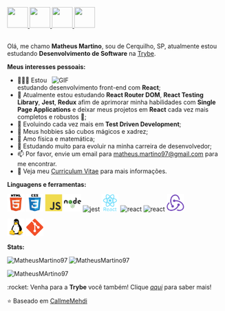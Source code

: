 <a href="https://github.com/MatheusMartino97/" target="_blank">
  <img src="https://cdn.iconscout.com/icon/free/png-256/github-108-438008.png" width="48px" height="48px">
</a> 
<a href="https://www.linkedin.com/in/matheus-martino/" target="_blank">
  <img src="https://i.ibb.co/Kx2GSrT/linkedin.png" width="48px" height="48px">
</a>
<a href="https://www.instagram.com/matheusmrtno/" target="_blank">
  <img src="https://cdn.icon-icons.com/icons2/1211/PNG/512/1491579602-yumminkysocialmedia36_83067.png" width="48px" height="48px">
</a> 
<a href="https://www.facebook.com/matheus.martino.5/" target="_blank">
  <img src="https://i.ibb.co/zmYNW4p/facebook.png" width="48px" height="48px">
</a> 

<br />
<br />

Olá, me chamo **Matheus Martino**, sou de Cerquilho, SP, atualmente estou estudando **Desenvolvimento de Software** na <a href="https://github.com/betrybe">Trybe<a/>. 

**Meus interesses pessoais:**

  <img align="right" alt="GIF" src="https://i.pinimg.com/originals/e4/26/70/e426702edf874b181aced1e2fa5c6cde.gif" width="400px" />

- 👨🏽‍💻 Estou estudando desenvolvimento front-end com **React**;
- 🌱 Atualmente estou estudando **React Router DOM**, **React Testing Library**, **Jest**, **Redux** afim de aprimorar minha habilidades com **Single Page Applications** e deixar meus projetos em **React** cada vez mais completos e robustos :slightly_smiling_face:;
- :rocket: Evoluindo cada vez mais em **Test Driven Development**;
- 🤔 Meus hobbies são cubos mágicos e xadrez;
- :microscope: Amo física e matemática;
- 💼 Estudando muito para evoluir na minha carreira de desenvolvedor;
- 📫 Por favor, envie um email para matheus.martino97@gmail.com para me encontrar.
- 📝 Veja meu <a href="https://gitconnected.com/matheusmartino97/resume" target="_blank">Curriculum Vitae</a> para mais informações.


**Linguagens e ferramentas:**  

<p align="left">
  <img src="https://raw.githubusercontent.com/devicons/devicon/master/icons/html5/html5-original-wordmark.svg" alt="html5" width="40" height="40"/> 
  <img src="https://raw.githubusercontent.com/devicons/devicon/master/icons/css3/css3-original-wordmark.svg" alt="css3" width="40" height="40"/> 
  <img src="https://raw.githubusercontent.com/devicons/devicon/master/icons/javascript/javascript-original.svg" alt="javascript" width="40" height="40"/> 
  <img src="https://raw.githubusercontent.com/devicons/devicon/master/icons/nodejs/nodejs-original-wordmark.svg" alt="nodejs" width="40" height="40"/> 
  <img src="https://www.learnstorybook.com/intro-to-storybook/logo-jest.png" alt="jest" width="40" height="40" />
  <img src="https://raw.githubusercontent.com/devicons/devicon/master/icons/react/react-original-wordmark.svg" alt="react" width="40" height="40"/>
  <img src="https://seeklogo.com/images/R/react-router-logo-AB5BFB638F-seeklogo.com.png" alt="react" width="40" height="40"/> 
  <img src="https://testing-library.com/img/octopus-128x128.png" alt="react" width="40" height="40"/> 
  <img src="https://raw.githubusercontent.com/devicons/devicon/master/icons/redux/redux-original.svg" alt="redux" width="40" height="40"/>
<!--   <img src="https://raw.githubusercontent.com/devicons/devicon/master/icons/mysql/mysql-original-wordmark.svg" alt="mysql" width="40" height="40"/>  -->
<!--   <img src="https://raw.githubusercontent.com/devicons/devicon/master/icons/mongodb/mongodb-original-wordmark.svg" alt="mongodb" width="40" height="40"/>  -->

<!--   <img src="https://raw.githubusercontent.com/devicons/devicon/master/icons/express/express-original-wordmark.svg" alt="express" width="40" height="40"/>  -->
</p>

<p>
  <img src="https://raw.githubusercontent.com/devicons/devicon/master/icons/linux/linux-original.svg" alt="linux" width="40" height="40" />
  <img src="https://raw.githubusercontent.com/devicons/devicon/master/icons/git/git-original.svg" alt="git" width="40" height="40"/> 
<!--   <img src="https://raw.githubusercontent.com/devicons/devicon/master/icons/heroku/heroku-plain.svg" alt="heroku" width="40" height="40" /> -->
</p>

**Stats:**
<div>
    <span>
    <img src="https://github-readme-stats.vercel.app/api?username=MatheusMartino97&count_private=true&show_icons=true&theme=radical" alt="MatheusMartino97" />
</span>
<span>
    <img src="https://github-readme-stats.vercel.app/api/top-langs/?username=MatheusMartino97&layout=compact&theme=radical" alt="MatheusMartino97" />
</span>

</div>

<p align="left"> <img src="https://komarev.com/ghpvc/?username=MatheusMartino97" alt="MatheusMArtino97" /> </p>
<p>:rocket: Venha para a <strong>Trybe</strong> você também! Clique <a href="https://www.betrybe.com/" target="_blank"><em>aqui</em></a> para saber mais!</p>

⭐️ Baseado em [CallmeMehdi](https://github.com/CallmeMehdi)
